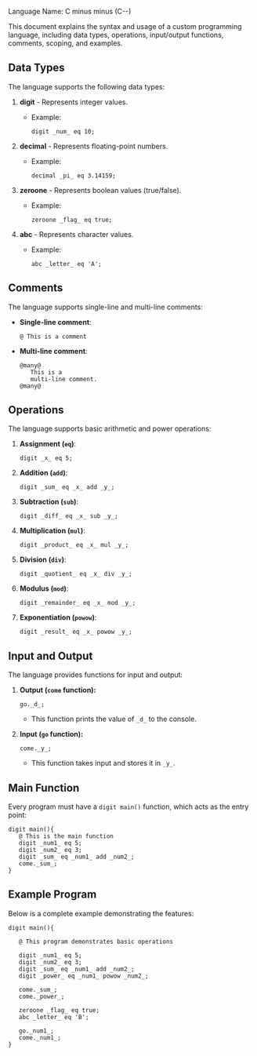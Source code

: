 Language Name: C minus minus (C--) 

This document explains the syntax and usage of a custom programming language, including data types, operations, input/output functions, comments, scoping, and examples.

## Data Types
The language supports the following data types:

1. **digit** - Represents integer values.
   - Example:
     ```
     digit _num_ eq 10;
     ```

2. **decimal** - Represents floating-point numbers.
   - Example:
     ```
     decimal _pi_ eq 3.14159;
     ```

3. **zeroone** - Represents boolean values (true/false).
   - Example:
     ```
     zeroone _flag_ eq true;
     ```

4. **abc** - Represents character values.
   - Example:
     ```
     abc _letter_ eq 'A';
     ```

## Comments
The language supports single-line and multi-line comments:

- **Single-line comment**:
  ```
  @ This is a comment
  ```

- **Multi-line comment**:
  ```
  @many@
     This is a
     multi-line comment.
  @many@
  ```

## Operations
The language supports basic arithmetic and power operations:

1. **Assignment (`eq`)**:
   ```
   digit _x_ eq 5;
   ```

2. **Addition (`add`)**:
   ```
   digit _sum_ eq _x_ add _y_;
   ```

3. **Subtraction (`sub`)**:
   ```
   digit _diff_ eq _x_ sub _y_;
   ```

4. **Multiplication (`mul`)**:
   ```
   digit _product_ eq _x_ mul _y_;
   ```

5. **Division (`div`)**:
   ```
   digit _quotient_ eq _x_ div _y_;
   ```

6. **Modulus (`mod`)**:
   ```
   digit _remainder_ eq _x_ mod _y_;
   ```

7. **Exponentiation (`powow`)**:
   ```
   digit _result_ eq _x_ powow _y_;
   ```

## Input and Output
The language provides functions for input and output:

1. **Output (`come` function):**
   ```
   go._d_;
   ```
   - This function prints the value of `_d_` to the console.

2. **Input (`go` function):**
   ```
   come._y_;
   ```
   - This function takes input and stores it in `_y_`.

## Main Function
Every program must have a `digit main()` function, which acts as the entry point:

``` 
digit main(){
   @ This is the main function
   digit _num1_ eq 5;
   digit _num2_ eq 3;
   digit _sum_ eq _num1_ add _num2_;
   come._sum_;
}
```

## Example Program
Below is a complete example demonstrating the features:

``` 
digit main(){

   @ This program demonstrates basic operations

   digit _num1_ eq 5;
   digit _num2_ eq 3;
   digit _sum_ eq _num1_ add _num2_;
   digit _power_ eq _num1_ powow _num2_;

   come._sum_;
   come._power_;

   zeroone _flag_ eq true;
   abc _letter_ eq 'B';

   go._num1_;
   come._num1_;
}
```



